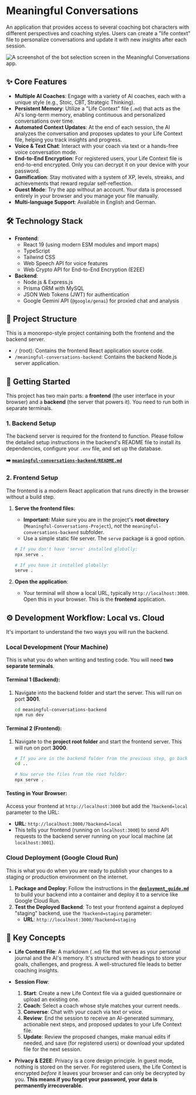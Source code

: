 # Meaningful Conversations

An application that provides access to several coaching bot characters with different perspectives and coaching styles. Users can create a "life context" file to personalize conversations and update it with new insights after each session.

![A screenshot of the bot selection screen in the Meaningful Conversations app.](https://storage.googleapis.com/aistudio-hosting/project-images/21a50a18-d7b3-4f93-b883-85b4f62136e0/readme-screenshot.png)

## ✨ Core Features

*   **Multiple AI Coaches**: Engage with a variety of AI coaches, each with a unique style (e.g., Stoic, CBT, Strategic Thinking).
*   **Persistent Memory**: Utilize a "Life Context" file (`.md`) that acts as the AI's long-term memory, enabling continuous and personalized conversations over time.
*   **Automated Context Updates**: At the end of each session, the AI analyzes the conversation and proposes updates to your Life Context file, helping you track insights and progress.
*   **Voice & Text Chat**: Interact with your coach via text or a hands-free voice conversation mode.
*   **End-to-End Encryption**: For registered users, your Life Context file is end-to-end encrypted. Only you can decrypt it on your device with your password.
*   **Gamification**: Stay motivated with a system of XP, levels, streaks, and achievements that reward regular self-reflection.
*   **Guest Mode**: Try the app without an account. Your data is processed entirely in your browser and you manage your file manually.
*   **Multi-language Support**: Available in English and German.

## 🛠️ Technology Stack

*   **Frontend**:
    *   React 19 (using modern ESM modules and import maps)
    *   TypeScript
    *   Tailwind CSS
    *   Web Speech API for voice features
    *   Web Crypto API for End-to-End Encryption (E2EE)
*   **Backend**:
    *   Node.js & Express.js
    *   Prisma ORM with MySQL
    *   JSON Web Tokens (JWT) for authentication
    *   Google Gemini API (`@google/genai`) for proxied chat and analysis

## 📂 Project Structure

This is a monorepo-style project containing both the frontend and the backend server.

*   `/` (root): Contains the frontend React application source code.
*   `/meaningful-conversations-backend`: Contains the backend Node.js server application.

## 🚀 Getting Started

This project has two main parts: a **frontend** (the user interface in your browser) and a **backend** (the server that powers it). You need to run both in separate terminals.

### 1. Backend Setup

The backend server is required for the frontend to function. Please follow the detailed setup instructions in the backend's README file to install its dependencies, configure your `.env` file, and set up the database.

**➡️ [`meaningful-conversations-backend/README.md`](./meaningful-conversations-backend/README.md)**

### 2. Frontend Setup

The frontend is a modern React application that runs directly in the browser without a build step.

1.  **Serve the frontend files**:
    *   **Important:** Make sure you are in the project's **root directory** (`Meaningful-Conversations-Project`), *not* the `meaningful-conversations-backend` subfolder.
    *   Use a simple static file server. The `serve` package is a good option.
    ```bash
    # If you don't have 'serve' installed globally:
    npx serve .

    # If you have it installed globally:
    serve .
    ```

2.  **Open the application**:
    *   Your terminal will show a local URL, typically `http://localhost:3000`. Open this in your browser. This is the **frontend** application.

## ⚙️ Development Workflow: Local vs. Cloud

It's important to understand the two ways you will run the backend.

### Local Development (Your Machine)

This is what you do when writing and testing code. You will need **two separate terminals**.

#### **Terminal 1 (Backend):**

1.  Navigate into the backend folder and start the server. This will run on port **3001**.
    ```bash
    cd meaningful-conversations-backend
    npm run dev
    ```

#### **Terminal 2 (Frontend):**

1.  Navigate to the **project root folder** and start the frontend server. This will run on port **3000**.
    ```bash
    # If you are in the backend folder from the previous step, go back up:
    cd ..

    # Now serve the files from the root folder:
    npx serve .
    ```

#### **Testing in Your Browser:**

Access your frontend at `http://localhost:3000` but add the `?backend=local` parameter to the URL:
*   **URL**: `http://localhost:3000/?backend=local`
*   This tells your frontend (running on `localhost:3000`) to send API requests to the backend server running on your local machine (at `localhost:3001`).

### Cloud Deployment (Google Cloud Run)

This is what you do when you are ready to publish your changes to a staging or production environment on the internet.

1.  **Package and Deploy**: Follow the instructions in the **[`deployment_guide.md`](./deployment_guide.md)** to build your backend into a container and deploy it to a service like Google Cloud Run.
2.  **Test the Deployed Backend**: To test your frontend against a deployed "staging" backend, use the `?backend=staging` parameter:
    *   **URL**: `http://localhost:3000/?backend=staging`

## 🧠 Key Concepts

*   **Life Context File**: A markdown (`.md`) file that serves as your personal journal and the AI's memory. It's structured with headings to store your goals, challenges, and progress. A well-structured file leads to better coaching insights.

*   **Session Flow**:
    1.  **Start**: Create a new Life Context file via a guided questionnaire or upload an existing one.
    2.  **Coach**: Select a coach whose style matches your current needs.
    3.  **Converse**: Chat with your coach via text or voice.
    4.  **Review**: End the session to receive an AI-generated summary, actionable next steps, and proposed updates to your Life Context file.
    5.  **Update**: Review the proposed changes, make manual edits if needed, and save (for registered users) or download your updated file for the next session.

*   **Privacy & E2EE**: Privacy is a core design principle. In guest mode, nothing is stored on the server. For registered users, the Life Context is encrypted *before* it leaves your browser and can only be decrypted by you. **This means if you forget your password, your data is permanently irrecoverable.**